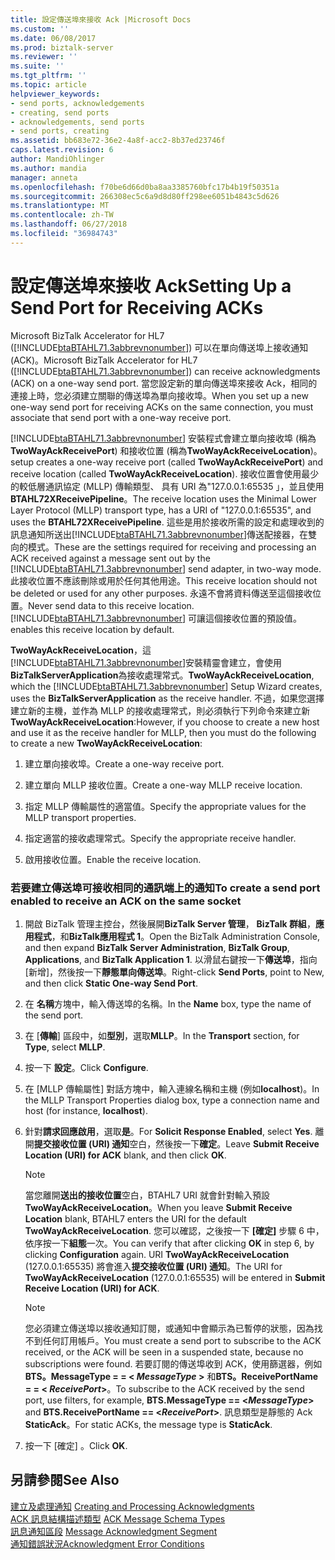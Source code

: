 ```yaml
---
title: 設定傳送埠來接收 Ack |Microsoft Docs
ms.custom: ''
ms.date: 06/08/2017
ms.prod: biztalk-server
ms.reviewer: ''
ms.suite: ''
ms.tgt_pltfrm: ''
ms.topic: article
helpviewer_keywords:
- send ports, acknowledgements
- creating, send ports
- acknowledgements, send ports
- send ports, creating
ms.assetid: bb683e72-36e2-4a8f-acc2-8b37ed23746f
caps.latest.revision: 6
author: MandiOhlinger
ms.author: mandia
manager: anneta
ms.openlocfilehash: f70be6d66d0ba8aa3385760bfc17b4b19f50351a
ms.sourcegitcommit: 266308ec5c6a9d8d80ff298ee6051b4843c5d626
ms.translationtype: MT
ms.contentlocale: zh-TW
ms.lasthandoff: 06/27/2018
ms.locfileid: "36984743"
---
```

# <a name="setting-up-a-send-port-for-receiving-acks"></a><span data-ttu-id="f9a7e-102">設定傳送埠來接收 Ack</span><span class="sxs-lookup"><span data-stu-id="f9a7e-102">Setting Up a Send Port for Receiving ACKs</span></span>
<span data-ttu-id="f9a7e-103">Microsoft BizTalk Accelerator for HL7 ([!INCLUDE[btaBTAHL71.3abbrevnonumber](../../includes/btabtahl71-3abbrevnonumber-md.md)]) 可以在單向傳送埠上接收通知 (ACK)。</span><span class="sxs-lookup"><span data-stu-id="f9a7e-103">Microsoft BizTalk Accelerator for HL7 ([!INCLUDE[btaBTAHL71.3abbrevnonumber](../../includes/btabtahl71-3abbrevnonumber-md.md)]) can receive acknowledgments (ACK) on a one-way send port.</span></span> <span data-ttu-id="f9a7e-104">當您設定新的單向傳送埠來接收 Ack，相同的連接上時，您必須建立關聯的傳送埠為單向接收埠。</span><span class="sxs-lookup"><span data-stu-id="f9a7e-104">When you set up a new one-way send port for receiving ACKs on the same connection, you must associate that send port with a one-way receive port.</span></span>  
  
 [!INCLUDE[btaBTAHL71.3abbrevnonumber](../../includes/btabtahl71-3abbrevnonumber-md.md)]<span data-ttu-id="f9a7e-105"> 安裝程式會建立單向接收埠 (稱為**TwoWayAckReceivePort**) 和接收位置 (稱為**TwoWayAckReceiveLocation**)。</span><span class="sxs-lookup"><span data-stu-id="f9a7e-105"> setup creates a one-way receive port (called **TwoWayAckReceivePort**) and receive location (called **TwoWayAckReceiveLocation**).</span></span> <span data-ttu-id="f9a7e-106">接收位置會使用最少的較低層通訊協定 (MLLP) 傳輸類型、 具有 URI 為"127.0.0.1:65535 」，並且使用**BTAHL72XReceivePipeline**。</span><span class="sxs-lookup"><span data-stu-id="f9a7e-106">The receive location uses the Minimal Lower Layer Protocol (MLLP) transport type, has a URI of "127.0.0.1:65535", and uses the **BTAHL72XReceivePipeline**.</span></span> <span data-ttu-id="f9a7e-107">這些是用於接收所需的設定和處理收到的訊息通知所送出[!INCLUDE[btaBTAHL71.3abbrevnonumber](../../includes/btabtahl71-3abbrevnonumber-md.md)]傳送配接器，在雙向的模式。</span><span class="sxs-lookup"><span data-stu-id="f9a7e-107">These are the settings required for receiving and processing an ACK received against a message sent out by the [!INCLUDE[btaBTAHL71.3abbrevnonumber](../../includes/btabtahl71-3abbrevnonumber-md.md)] send adapter, in two-way mode.</span></span> <span data-ttu-id="f9a7e-108">此接收位置不應該刪除或用於任何其他用途。</span><span class="sxs-lookup"><span data-stu-id="f9a7e-108">This receive location should not be deleted or used for any other purposes.</span></span> <span data-ttu-id="f9a7e-109">永遠不會將資料傳送至這個接收位置。</span><span class="sxs-lookup"><span data-stu-id="f9a7e-109">Never send data to this receive location.</span></span> [!INCLUDE[btaBTAHL71.3abbrevnonumber](../../includes/btabtahl71-3abbrevnonumber-md.md)]<span data-ttu-id="f9a7e-110"> 可讓這個接收位置的預設值。</span><span class="sxs-lookup"><span data-stu-id="f9a7e-110"> enables this receive location by default.</span></span>  
  
 <span data-ttu-id="f9a7e-111">**TwoWayAckReceiveLocation**，這[!INCLUDE[btaBTAHL71.3abbrevnonumber](../../includes/btabtahl71-3abbrevnonumber-md.md)]安裝精靈會建立，會使用**BizTalkServerApplication**為接收處理常式。</span><span class="sxs-lookup"><span data-stu-id="f9a7e-111">**TwoWayAckReceiveLocation**, which the [!INCLUDE[btaBTAHL71.3abbrevnonumber](../../includes/btabtahl71-3abbrevnonumber-md.md)] Setup Wizard creates, uses the **BizTalkServerApplication** as the receive handler.</span></span> <span data-ttu-id="f9a7e-112">不過，如果您選擇建立新的主機，並作為 MLLP 的接收處理常式，則必須執行下列命令來建立新**TwoWayAckReceiveLocation**:</span><span class="sxs-lookup"><span data-stu-id="f9a7e-112">However, if you choose to create a new host and use it as the receive handler for MLLP, then you must do the following to create a new **TwoWayAckReceiveLocation**:</span></span>  
  
1.  <span data-ttu-id="f9a7e-113">建立單向接收埠。</span><span class="sxs-lookup"><span data-stu-id="f9a7e-113">Create a one-way receive port.</span></span>  
  
2.  <span data-ttu-id="f9a7e-114">建立單向 MLLP 接收位置。</span><span class="sxs-lookup"><span data-stu-id="f9a7e-114">Create a one-way MLLP receive location.</span></span>  
  
3.  <span data-ttu-id="f9a7e-115">指定 MLLP 傳輸屬性的適當值。</span><span class="sxs-lookup"><span data-stu-id="f9a7e-115">Specify the appropriate values for the MLLP transport properties.</span></span>  
  
4.  <span data-ttu-id="f9a7e-116">指定適當的接收處理常式。</span><span class="sxs-lookup"><span data-stu-id="f9a7e-116">Specify the appropriate receive handler.</span></span>  
  
5.  <span data-ttu-id="f9a7e-117">啟用接收位置。</span><span class="sxs-lookup"><span data-stu-id="f9a7e-117">Enable the receive location.</span></span>  
  
### <a name="to-create-a-send-port-enabled-to-receive-an-ack-on-the-same-socket"></a><span data-ttu-id="f9a7e-118">若要建立傳送埠可接收相同的通訊端上的通知</span><span class="sxs-lookup"><span data-stu-id="f9a7e-118">To create a send port enabled to receive an ACK on the same socket</span></span>  
  
1.  <span data-ttu-id="f9a7e-119">開啟 BizTalk 管理主控台，然後展開**BizTalk Server 管理**， **BizTalk 群組**，**應用程式**，和**BizTalk應用程式 1**。</span><span class="sxs-lookup"><span data-stu-id="f9a7e-119">Open the BizTalk Administration Console, and then expand **BizTalk Server Administration**, **BizTalk Group**, **Applications**, and **BizTalk Application 1**.</span></span> <span data-ttu-id="f9a7e-120">以滑鼠右鍵按一下**傳送埠**，指向 [新增]，然後按一下**靜態單向傳送埠**。</span><span class="sxs-lookup"><span data-stu-id="f9a7e-120">Right-click **Send Ports**, point to New, and then click **Static One-way Send Port**.</span></span>  
  
2.  <span data-ttu-id="f9a7e-121">在 **名稱**方塊中，輸入傳送埠的名稱。</span><span class="sxs-lookup"><span data-stu-id="f9a7e-121">In the **Name** box, type the name of the send port.</span></span>  
  
3.  <span data-ttu-id="f9a7e-122">在 [**傳輸**] 區段中，如**型別**，選取**MLLP**。</span><span class="sxs-lookup"><span data-stu-id="f9a7e-122">In the **Transport** section, for **Type**, select **MLLP**.</span></span>  
  
4.  <span data-ttu-id="f9a7e-123">按一下 **設定**。</span><span class="sxs-lookup"><span data-stu-id="f9a7e-123">Click **Configure**.</span></span>  
  
5.  <span data-ttu-id="f9a7e-124">在 [MLLP 傳輸屬性] 對話方塊中，輸入連線名稱和主機 (例如**localhost**)。</span><span class="sxs-lookup"><span data-stu-id="f9a7e-124">In the MLLP Transport Properties dialog box, type a connection name and host (for instance, **localhost**).</span></span>  
  
6.  <span data-ttu-id="f9a7e-125">針對**請求回應啟用**，選取**是**。</span><span class="sxs-lookup"><span data-stu-id="f9a7e-125">For **Solicit Response Enabled**, select **Yes**.</span></span> <span data-ttu-id="f9a7e-126">離開**提交接收位置 (URI) 通知**空白，然後按一下**確定**。</span><span class="sxs-lookup"><span data-stu-id="f9a7e-126">Leave **Submit Receive Location (URI) for ACK** blank, and then click **OK**.</span></span>  
  
    > [!NOTE]
    >  <span data-ttu-id="f9a7e-127">當您離開**送出的接收位置**空白，BTAHL7 URI 就會針對輸入預設**TwoWayAckReceiveLocation**。</span><span class="sxs-lookup"><span data-stu-id="f9a7e-127">When you leave **Submit Receive Location** blank, BTAHL7 enters the URI for the default **TwoWayAckReceiveLocation**.</span></span> <span data-ttu-id="f9a7e-128">您可以確認，之後按一下 **[確定]** 步驟 6 中，依序按一下**組態**一次。</span><span class="sxs-lookup"><span data-stu-id="f9a7e-128">You can verify that after clicking **OK** in step 6, by clicking **Configuration** again.</span></span> <span data-ttu-id="f9a7e-129">URI **TwoWayAckReceiveLocation** (127.0.0.1:65535) 將會進入**提交接收位置 (URI) 通知**。</span><span class="sxs-lookup"><span data-stu-id="f9a7e-129">The URI for **TwoWayAckReceiveLocation** (127.0.0.1:65535) will be entered in **Submit Receive Location (URI) for ACK**.</span></span>  
  
    > [!NOTE]
    >  <span data-ttu-id="f9a7e-130">您必須建立傳送埠以接收通知訂閱，或通知中會顯示為已暫停的狀態，因為找不到任何訂用帳戶。</span><span class="sxs-lookup"><span data-stu-id="f9a7e-130">You must create a send port to subscribe to the ACK received, or the ACK will be seen in a suspended state, because no subscriptions were found.</span></span> <span data-ttu-id="f9a7e-131">若要訂閱的傳送埠收到 ACK，使用篩選器，例如**BTS。MessageType = = \< *MessageType* \>** 和**BTS。ReceivePortName = = \< *ReceivePort*\>**。</span><span class="sxs-lookup"><span data-stu-id="f9a7e-131">To subscribe to the ACK received by the send port, use filters, for example, **BTS.MessageType == \<*MessageType*\>** and **BTS.ReceivePortName == \<*ReceivePort*\>**.</span></span> <span data-ttu-id="f9a7e-132">訊息類型是靜態的 Ack **StaticAck**。</span><span class="sxs-lookup"><span data-stu-id="f9a7e-132">For static ACKs, the message type is **StaticAck**.</span></span>  
  
7.  <span data-ttu-id="f9a7e-133">按一下 [確定] 。</span><span class="sxs-lookup"><span data-stu-id="f9a7e-133">Click **OK**.</span></span>  
  
## <a name="see-also"></a><span data-ttu-id="f9a7e-134">另請參閱</span><span class="sxs-lookup"><span data-stu-id="f9a7e-134">See Also</span></span>  
 <span data-ttu-id="f9a7e-135">[建立及處理通知](../../adapters-and-accelerators/accelerator-hl7/creating-and-processing-acknowledgments.md) </span><span class="sxs-lookup"><span data-stu-id="f9a7e-135">[Creating and Processing Acknowledgments](../../adapters-and-accelerators/accelerator-hl7/creating-and-processing-acknowledgments.md) </span></span>  
 <span data-ttu-id="f9a7e-136">[ACK 訊息結構描述類型](../../adapters-and-accelerators/accelerator-hl7/ack-message-schema-types.md) </span><span class="sxs-lookup"><span data-stu-id="f9a7e-136">[ACK Message Schema Types](../../adapters-and-accelerators/accelerator-hl7/ack-message-schema-types.md) </span></span>  
 <span data-ttu-id="f9a7e-137">[訊息通知區段](../../adapters-and-accelerators/accelerator-hl7/message-acknowledgment-segment.md) </span><span class="sxs-lookup"><span data-stu-id="f9a7e-137">[Message Acknowledgment Segment](../../adapters-and-accelerators/accelerator-hl7/message-acknowledgment-segment.md) </span></span>  
 [<span data-ttu-id="f9a7e-138">通知錯誤狀況</span><span class="sxs-lookup"><span data-stu-id="f9a7e-138">Acknowledgment Error Conditions</span></span>](../../adapters-and-accelerators/accelerator-hl7/acknowledgment-error-conditions.md)